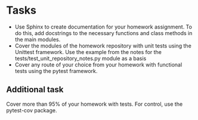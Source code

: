 # Tasks

- Use Sphinx to create documentation for your homework assignment. To do this, add docstrings to the necessary functions and class methods in the main modules.
- Cover the modules of the homework repository with unit tests using the Unittest framework. Use the example from the notes for the tests/test_unit_repository_notes.py module as a basis
- Cover any route of your choice from your homework with functional tests using the pytest framework.

## Additional task

Cover more than 95% of your homework with tests. For control, use the pytest-cov package.
